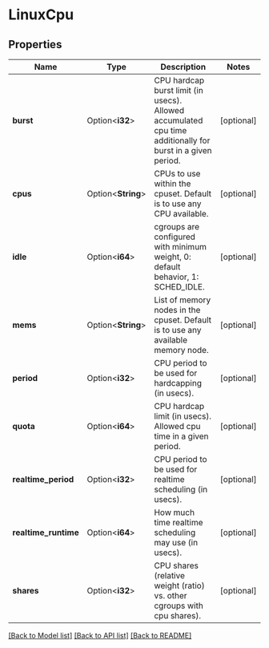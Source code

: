 # LinuxCpu

## Properties

Name | Type | Description | Notes
------------ | ------------- | ------------- | -------------
**burst** | Option<**i32**> | CPU hardcap burst limit (in usecs). Allowed accumulated cpu time additionally for burst in a given period. | [optional]
**cpus** | Option<**String**> | CPUs to use within the cpuset. Default is to use any CPU available. | [optional]
**idle** | Option<**i64**> | cgroups are configured with minimum weight, 0: default behavior, 1: SCHED_IDLE. | [optional]
**mems** | Option<**String**> | List of memory nodes in the cpuset. Default is to use any available memory node. | [optional]
**period** | Option<**i32**> | CPU period to be used for hardcapping (in usecs). | [optional]
**quota** | Option<**i64**> | CPU hardcap limit (in usecs). Allowed cpu time in a given period. | [optional]
**realtime_period** | Option<**i32**> | CPU period to be used for realtime scheduling (in usecs). | [optional]
**realtime_runtime** | Option<**i64**> | How much time realtime scheduling may use (in usecs). | [optional]
**shares** | Option<**i32**> | CPU shares (relative weight (ratio) vs. other cgroups with cpu shares). | [optional]

[[Back to Model list]](../README.md#documentation-for-models) [[Back to API list]](../README.md#documentation-for-api-endpoints) [[Back to README]](../README.md)


